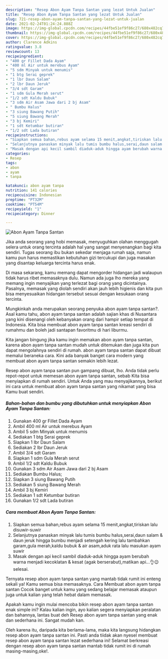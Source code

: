 ```yaml
---
description: "Resep Abon Ayam Tanpa Santan yang lezat Untuk Jualan"
title: "Resep Abon Ayam Tanpa Santan yang lezat Untuk Jualan"
slug: 721-resep-abon-ayam-tanpa-santan-yang-lezat-untuk-jualan
date: 2021-02-24T01:24:24.888Z
image: https://img-global.cpcdn.com/recipes/44fbe51ef9f86c27/680x482cq70/abon-ayam-tanpa-santan-foto-resep-utama.jpg
thumbnail: https://img-global.cpcdn.com/recipes/44fbe51ef9f86c27/680x482cq70/abon-ayam-tanpa-santan-foto-resep-utama.jpg
cover: https://img-global.cpcdn.com/recipes/44fbe51ef9f86c27/680x482cq70/abon-ayam-tanpa-santan-foto-resep-utama.jpg
author: Clarence Adkins
ratingvalue: 3.8
reviewcount: 13
recipeingredient:
- "400 gr Fillet Dada Ayam"
- "400 ml Air untuk merebus Ayam"
- "5 sdm Minyak untuk menumis"
- "1 btg Serai geprek"
- "1 lbr Daun Salam"
- "2 lbr Daun Jeruk"
- "3/4 sdt Garam"
- "1 sdm Gula Merah serut"
- "1/2 sdt Kaldu Bubuk"
- "3 sdm Air Asam Jawa dari 2 bj Asam"
- " Bumbu Halus"
- "3 siung Bawang Putih"
- "5 siung Bawang Merah"
- "3 bj Kemiri"
- "1 sdt Ketumbar butiran"
- "1/2 sdt Lada butiran"
recipeinstructions:
- "Siapkan semua bahan,rebus ayam selama 15 menit,angkat,tiriskan lalu disuwir-suwir"
- "Selanjutnya panaskan minyak lalu tumis bumbu halus,serai,daun salam &amp; daun jeruk hingga bumbu menjadi setengah kering lalu tambahkan garam,gula merah,kaldu bubuk &amp; air asam,aduk rata lalu masukan ayam suwir"
- "Masak dengan api kecil sambil diaduk-aduk hingga ayam berubah warna menjadi kecoklatan &amp; kesat (agak berserabut),matikan api...👌😉 selesai."
categories:
- Resep
tags:
- abon
- ayam
- tanpa

katakunci: abon ayam tanpa 
nutrition: 141 calories
recipecuisine: Indonesian
preptime: "PT32M"
cooktime: "PT54M"
recipeyield: "1"
recipecategory: Dinner

---
```



![Abon Ayam Tanpa Santan](https://img-global.cpcdn.com/recipes/44fbe51ef9f86c27/680x482cq70/abon-ayam-tanpa-santan-foto-resep-utama.jpg)

Jika anda seorang yang hobi memasak, menyuguhkan olahan menggugah selera untuk orang tercinta adalah hal yang sangat menyenangkan bagi kita sendiri. Tugas seorang ibu bukan sekedar menjaga rumah saja, namun kamu pun harus memastikan kebutuhan gizi tercukupi dan juga masakan yang disantap keluarga tercinta harus enak.

Di masa  sekarang, kamu memang dapat mengorder hidangan jadi walaupun tidak harus ribet memasaknya dulu. Namun ada juga lho mereka yang memang ingin menyajikan yang terlezat bagi orang yang dicintainya. Pasalnya, memasak yang diolah sendiri akan jauh lebih higienis dan kita pun bisa menyesuaikan hidangan tersebut sesuai dengan kesukaan orang tercinta. 



Mungkinkah anda merupakan seorang penyuka abon ayam tanpa santan?. Asal kamu tahu, abon ayam tanpa santan adalah sajian khas di Nusantara yang kini disenangi oleh kebanyakan orang dari hampir setiap tempat di Indonesia. Kita bisa membuat abon ayam tanpa santan kreasi sendiri di rumahmu dan boleh jadi santapan favoritmu di hari liburmu.

Kita jangan bingung jika kamu ingin memakan abon ayam tanpa santan, karena abon ayam tanpa santan mudah untuk ditemukan dan juga kita pun dapat mengolahnya sendiri di rumah. abon ayam tanpa santan dapat dibuat memalui beraneka cara. Kini ada banyak banget cara modern yang membuat abon ayam tanpa santan semakin lebih lezat.

Resep abon ayam tanpa santan pun gampang dibuat, lho. Anda tidak perlu repot-repot untuk memesan abon ayam tanpa santan, sebab Kita bisa menyiapkan di rumah sendiri. Untuk Anda yang mau menyajikannya, berikut ini cara untuk membuat abon ayam tanpa santan yang nikamat yang bisa Kamu buat sendiri.

<!--inarticleads1-->

##### Bahan-bahan dan bumbu yang dibutuhkan untuk menyiapkan Abon Ayam Tanpa Santan:

1. Gunakan 400 gr Fillet Dada Ayam
1. Ambil 400 ml Air untuk merebus Ayam
1. Ambil 5 sdm Minyak untuk menumis
1. Sediakan 1 btg Serai geprek
1. Siapkan 1 lbr Daun Salam
1. Sediakan 2 lbr Daun Jeruk
1. Ambil 3/4 sdt Garam
1. Siapkan 1 sdm Gula Merah serut
1. Ambil 1/2 sdt Kaldu Bubuk
1. Gunakan 3 sdm Air Asam Jawa dari 2 bj Asam
1. Sediakan  Bumbu Halus;
1. Siapkan 3 siung Bawang Putih
1. Sediakan 5 siung Bawang Merah
1. Ambil 3 bj Kemiri
1. Sediakan 1 sdt Ketumbar butiran
1. Gunakan 1/2 sdt Lada butiran




<!--inarticleads2-->

##### Cara membuat Abon Ayam Tanpa Santan:

1. Siapkan semua bahan,rebus ayam selama 15 menit,angkat,tiriskan lalu disuwir-suwir
1. Selanjutnya panaskan minyak lalu tumis bumbu halus,serai,daun salam &amp; daun jeruk hingga bumbu menjadi setengah kering lalu tambahkan garam,gula merah,kaldu bubuk &amp; air asam,aduk rata lalu masukan ayam suwir
1. Masak dengan api kecil sambil diaduk-aduk hingga ayam berubah warna menjadi kecoklatan &amp; kesat (agak berserabut),matikan api...👌😉 selesai.




Ternyata resep abon ayam tanpa santan yang mantab tidak rumit ini enteng sekali ya! Kamu semua bisa memasaknya. Cara Membuat abon ayam tanpa santan Cocok banget untuk kamu yang sedang belajar memasak ataupun juga untuk kalian yang telah hebat dalam memasak.

Apakah kamu ingin mulai mencoba bikin resep abon ayam tanpa santan enak simple ini? Kalau kalian ingin, ayo kalian segera menyiapkan peralatan dan bahannya, lantas buat deh Resep abon ayam tanpa santan yang enak dan sederhana ini. Sangat mudah kan. 

Oleh karena itu, daripada kita berlama-lama, maka kita langsung hidangkan resep abon ayam tanpa santan ini. Pasti anda tiidak akan nyesel membuat resep abon ayam tanpa santan lezat sederhana ini! Selamat berkreasi dengan resep abon ayam tanpa santan mantab tidak rumit ini di rumah masing-masing,oke!.

